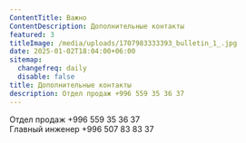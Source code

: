 ```yaml
---
ContentTitle: Важно
ContentDescription: Дополнительные контакты
featured: 3
titleImage: /media/uploads/1707983333393_bulletin_1_.jpg
date: 2025-01-02T18:04:00+06:00
sitemap:
  changefreq: daily
  disable: false
title: Дополнительные контакты
description: Отдел продаж +996 559 35 36 37
---
```


Отдел продаж +996 559 35 36 37
\
Главный инженер  +996 507 83 83 37
